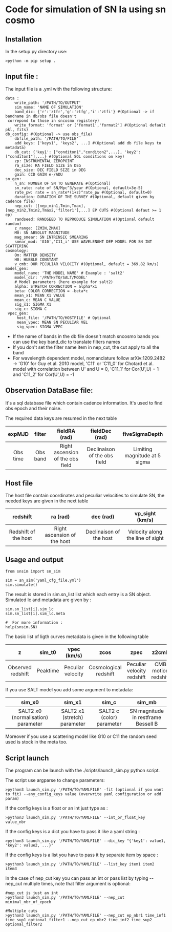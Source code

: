 # Code for simulation of SN Ia using sn cosmo
## Installation
In the setup.py directory use:
```
>python -m pip setup .
```
## Input file :
The input file is a .yml with the following structure:
```
data :
    write_path: '/PATH/TO/OUTPUT'
    sim_name: 'NAME OF SIMULATION'
    band_dic: {'r':'ztfr','g':'ztfg','i':'ztfi'} #(Optional -> if bandname in db/obs file doesn't
 correpond to those in sncosmo registery)
    write_format: 'format' or ['format1','format2'] #(Optional default pkl, fits)
db_config: #(Optional -> use obs_file)
    dbfile_path: '/PATH/TO/FILE'
    add_keys: ['keys1', 'keys2', ...] #(Optional add db file keys to metadata)  
    db_cut: {'key1': ["conditon1","conditon2",...], 'key2':["conditon1"],...} #(Optional SQL conditions on key)
    zp: INSTRUMENTAL ZEROPOINT  
    ra_size: RA FIELD SIZE in DEG
    dec_size: DEC FIELD SIZE in DEG
    gain: CCD GAIN e-/ADU
sn_gen:
    n_sn: NUMBER OF SN TO GENERATE #(Optional)
    sn_rate: rate of SN/Mpc^3/year #(Optional, default=3e-5)
    rate_pw: rate = sn_rate*(1+z)^rate_pw #(Optional, default=0)
    duration: DURATION OF THE SURVEY #(Optional, default given by cadence file)
    nep_cut: [[nep_min1,Tmin,Tmax],[nep_min2,Tmin2,Tmax2,'filter1'],...] EP CUTS #(Optional defaut >= 1 ep)
    randseed: RANDSEED TO REPRODUCE SIMULATION #(Optional default random)
    z_range: [ZMIN,ZMAX]
    M0: SN ABSOLUT MAGNITUDE
    mag_smear: SN INTRINSIC SMEARING
    smear_mod: 'G10','C11_i' USE WAVELENGHT DEP MODEL FOR SN INT SCATTERING
cosmology:
    Om: MATTER DENSITY  
    H0: HUBBLE CONSTANT
    v_cmb: OUR PECULIAR VELOCITY #(Optional, default = 369.82 km/s)
model_gen:
    model_name: 'THE MODEL NAME' # Example : 'salt2'
    model_dir: '/PATH/TO/SALT/MODEL'  
    # Model parameters (here example for salt2)
    alpha: STRETCH CORRECTION = alpha*x1
    beta: COLOR CORRECTION = -beta*c   
    mean_x1: MEAN X1 VALUE
    mean_c: MEAN C VALUE
    sig_x1: SIGMA X1   
    sig_c: SIGMA C
 vpec_gen:
     host_file: '/PATH/TO/HOSTFILE' # Optional
     mean_vpec: MEAN SN PECULIAR VEL
     sig_vpec: SIGMA VPEC
```

* If the name of bands in the db file doesn't match sncosmo bands you can use the key band_dic to translate filters names
* If you don't set the filter name item in nep_cut, the cut apply to all the band
* For wavelength dependent model, nomanclature follow arXiv:1209.2482 -> 'G10' for Guy et al. 2010 model, 'C11' or 'C11_0' for Chotard et al. model with correlation between U' and U = 0, 'C11_1' for Cor(U',U) = 1 and 'C11_2' for Cor(U',U) = -1

## Observation DataBase file:
It's a sql database file which contain cadence information. It's used to find obs epoch and their noise.

The required data keys are resumed in the next table

| expMJD | filter | fieldRA (rad) |  fieldDec (rad) | fiveSigmaDepth |
| :-----------: | :-----: | :----------: | :----------: | :--------------------: |
| Obs time| Obs band | Right ascension of the obs field| Declinaison of the obs field   |  Limiting magnitude at 5 sigma |

## Host file
The host file contain coordinates and peculiar velocities to simulate SN, the needed keys are given in the next table

| redshift | ra (rad) | dec (rad) | vp_sight (km/s) |
| :-----------: | :-----: | :----------: | :----------: |
| Redshift of the host | Right ascension of the host | Declinaison of the host | Velocity along the line of sight |

## Usage and output
```
from snsim import sn_sim

sim = sn_sim('yaml_cfg_file.yml')
sim.simulate()
```

The result is stored in sim.sn_list list which each entry is a SN object. Simulated lc and metadata are given by :
```
sim.sn_list[i].sim_lc
sim.sn_list[i].sim_lc.meta

#  For more information :
help(snsim.SN)
```
The basic list of ligth curves metadata is given in the following table

| z |  sim_t0   | vpec (km/s) | zcos | zpec | z2cmb | zCMB | ra (rad) | dec (rad) |  sn id   | sim_mu | m_smear |
| :------------:  | :------------: | :------------: | :------------: | :------------: | :------------: | :------------: | :------------: | :------------: | :------------: | :------------: | :------------: |
|  Observed redshift | Peaktime | Peculiar velocity  | Cosmological redshift  | Peculiar velocity redshift | CMB motion redshift | CMB frame redshift | SN right ascension   |  SN declinaison |  SN identification number | Simulated distance modulli | Coherent smear term |

If you use SALT model you add some argument to metadata:


| sim_x0 | sim_x1 | sim_c | sim_mb |
| :----: | :----: | :---: | :----: |
| SALT2 x0 (normalisation) parameter  | SALT2 x1 (stretch) parameter  | SALT2 c (color) parameter | SN magnitude in restframe Bessell B

Moreover if you use a scattering model like G10 or C11 the random seed used is stock in the meta too.

## Script launch
The program can be launch with the ./sripts/launch_sim.py python script.

The script use argparse to change parameters:
```
>python3 launch_sim.py '/PATH/TO/YAMLFILE' -fit (optional if you want to fit) --any_config_keys value (overwrite yaml configuration or add param)
```
If the config keys is a float or an int just type as :
```
>python3 launch_sim.py '/PATH/TO/YAMLFILE' --int_or_float_key value_nbr
```
If the config keys is a dict you have to pass it like a yaml string :
```
>python3 launch_sim.py '/PATH/TO/YAMLFILE' --dic_key "{'key1': value1, 'key2': value2, ...}"
```
If the config keys is a list you have to pass it by separate item by space :
```
>python3 launch_sim.py '/PATH/TO/YAMLFILE' --list_key item1 item2 item3
```
In the case of nep_cut key you can pass an int or pass list by typing --nep_cut multiple times, note that filter argument is optional:
```
#nep_cut is just an int
>python3 launch_sim.py '/PATH/TO/YAMLFILE' --nep_cut minimal_nbr_of_epoch

#Multiple cuts
>python3 launch_sim.py '/PATH/TO/YAMLFILE' --nep_cut ep_nbr1 time_inf1 time_sup1 optional_filter1 --nep_cut ep_nbr2 time_inf2 time_sup2 optional_filter2
```
